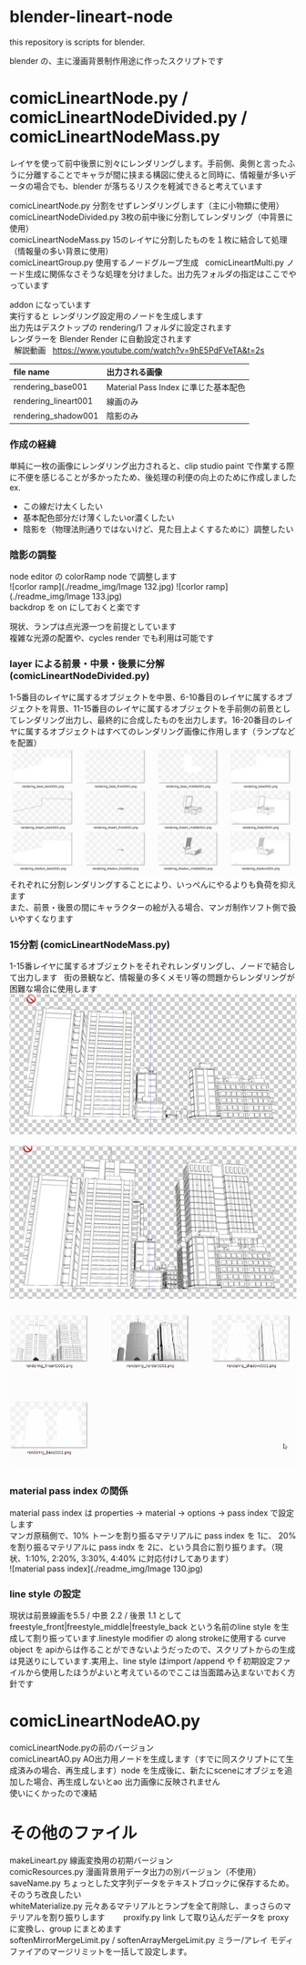 # blender-lineart-node
this repository is scripts for blender.  

blender の、主に漫画背景制作用途に作ったスクリプトです  
# comicLineartNode.py / comicLineartNodeDivided.py / comicLineartNodeMass.py
レイヤを使って前中後景に別々にレンダリングします。手前側、奥側と言ったふうに分離することでキャラが間に挟まる構図に使えると同時に、情報量が多いデータの場合でも、blender が落ちるリスクを軽減できると考えています 
  
comicLineartNode.py 分割をせずレンダリングします（主に小物類に使用）  
comicLineartNodeDivided.py 3枚の前中後に分割してレンダリング（中背景に使用）  
comicLineartNodeMass.py 15のレイヤに分割したものを１枚に結合して処理（情報量の多い背景に使用）  
comicLineartGroup.py  使用するノードグループ生成  
comicLineartMulti.py ノード生成に関係なさそうな処理を分けました。出力先フォルダの指定はここでやっています 
  
  
addon になっています  
実行すると レンダリング設定用のノードを生成します  
出力先はデスクトップの rendering/1 フォルダに設定されます  
レンダラーを Blender Render に自動設定されます  
  
解説動画  
https://www.youtube.com/watch?v=9hE5PdFVeTA&t=2s  
  
|file name| 出力される画像|
|:-----|:----------|
| rendering_base001 | Material Pass Index に準じた基本配色|
|rendering_lineart001| 線画のみ|
|rendering_shadow001| 陰影のみ|


### 作成の経緯
単純に一枚の画像にレンダリング出力されると、clip studio paint で作業する際に不便を感じることが多かったため、後処理の利便の向上のために作成しました  
ex.
- この線だけ太くしたい
- 基本配色部分だけ薄くしたいor濃くしたい
- 陰影を（物理法則通りではないけど、見た目上よくするために）調整したい

### 陰影の調整
node editor の colorRamp node で調整します  
![corlor ramp](./readme_img/Image 132.jpg)
![corlor ramp](./readme_img/Image 133.jpg)  
backdrop を on にしておくと楽です  

現状、ランプは点光源一つを前提としています  
複雑な光源の配置や、cycles render でも利用は可能です  

### layer による前景・中景・後景に分解 (comicLineartNodeDivided.py)
1-5番目のレイヤに属するオブジェクトを中景、6-10番目のレイヤに属するオブジェクトを背景、11-15番目のレイヤに属するオブジェクトを手前側の前景としてレンダリング出力し、最終的に合成したものを出力します。16-20番目のレイヤに属するオブジェクトはすべてのレンダリング画像に作用します（ランプなどを配置）
![lineart](./readme_img/divided.png)
それぞれに分割レンダリングすることにより、いっぺんにやるよりも負荷を抑えます  
また、前景・後景の間にキャラクターの絵が入る場合、マンガ制作ソフト側で扱いやすくなります  
  
### 15分割 (comicLineartNodeMass.py)
1-15番レイヤに属するオブジェクトをそれぞれレンダリングし、ノードで結合して出力します  
街の景観など、情報量の多くメモリ等の問題からレンダリングが困難な場合に使用します  
![景観](./readme_img/mass2.png)  
![景観](./readme_img/mass1.png)  
![景観](./readme_img/mass3.png)  
  
### material pass index の関係
material pass index は properties -> material -> options -> pass index で設定します  
マンガ原稿側で、10% トーンを割り振るマテリアルに pass index を 1に、 20% を割り振るマテリアルに pass indx を 2に、という具合に割り振ります。（現状、1:10%, 2:20%, 3:30%, 4:40% に対応付けしてあります）  
![material pass index](./readme_img/Image 130.jpg)

  
### line style の設定
現状は前景線画を5.5 / 中景 2.2 / 後景 1.1 として freestyle_front|freestyle_middle|freestyle_back という名前のline style を生成して割り振っています.linestyle modifier の along strokeに使用する curve object を apiからは作ることができないようだったので、スクリプトからの生成は見送りにしています.実用上、line style はimport /append やｆ初期設定ファイルから使用したほうがよいと考えているのでここは当面踏み込まないでおく方針です
  
  
# comicLineartNodeAO.py
comicLineartNode.pyの前のバージョン  
comicLineartAO.py AO出力用ノードを生成します（すでに同スクリプトにて生成済みの場合、再生成します）node を生成後に、新たにsceneにオブジェを追加した場合、再生成しないとao 出力画像に反映されません    
使いにくかったので凍結  

  
# その他のファイル
makeLineart.py 線画変換用の初期バージョン  
comicResources.py 漫画背景用データ出力の別バージョン（不使用）  
saveName.py ちょっとした文字列データをテキストブロックに保存するため。そのうち改良したい  
whiteMaterialize.py 元々あるマテリアルとランプを全て削除し、まっさらのマテリアルを割り振りします　　
proxify.py link して取り込んだデータを proxy に変換し、group にまとめます  
softenMirrorMergeLimit.py / softenArrayMergeLimit.py ミラー/アレイ モディファイアのマージリミットを一括して設定します。
